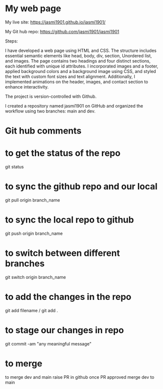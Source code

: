 # My web page

My live site: https://jasmi1901.github.io/jasmi1901/

My Git hub repo: https://github.com/jasmi1901/jasmi1901

Steps:

I have developed a web page using HTML and CSS. 
The structure includes essential semantic elements like head, body, div, section, Unordered list, and images.
The page contains two headings and four distinct sections, each identified with unique id attributes.
I incorporated images and a footer, applied background colors and a background image using CSS, and styled the text with custom font sizes and text alignment. 
Additionally, I implemented animations on the header, images, and contact section to enhance interactivity.

The project is version-controlled with Github.

I created a repository named jasmi1901 on GitHub and organized the workflow using two branches: main and dev.


# Git hub comments
# to get the status of the repo
git status

# to sync the github repo and our local
git pull origin branch_name

# to sync the local repo to github
git push origin branch_name

# to switch between different branches
git switch origin branch_name

# to add the changes in the repo
git add filename / git add .

# to stage our changes in repo
git commit -am "any meaningful message"
 
 # to merge 
 to merge dev and main raise PR in github
 once PR approved merge dev to main








